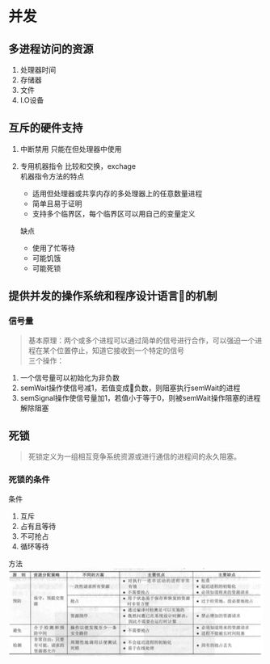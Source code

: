 # 并发
## 多进程访问的资源
1. 处理器时间
2. 存储器
3. 文件
4. I.O设备
## 互斥的硬件支持
1. 中断禁用 只能在但处理器中使用
2. 专用机器指令 比较和交换，exchage  
    机器指令方法的特点  
    * 适用但处理器或共享内存的多处理器上的任意数量进程
    * 简单且易于证明
    * 支持多个临界区，每个临界区可以用自己的变量定义  

    缺点
    * 使用了忙等待
    * 可能饥饿
    * 可能死锁
## 提供并发的操作系统和程序设计语言的机制
### 信号量
>基本原理：两个或多个进程可以通过简单的信号进行合作，可以强迫一个进程在某个位置停止，知道它接收到一个特定的信号  
三个操作：
1. 一个信号量可以初始化为非负数
2. semWait操作使信号减1，若值变成负数，则阻塞执行semWait的进程
3. semSignal操作使信号量加1，若值小于等于0，则被semWait操作阻塞的进程解除阻塞

## 死锁
>死锁定义为一组相互竞争系统资源或进行通信的进程间的永久阻塞。
### 死锁的条件
条件
1. 互斥
2. 占有且等待
3. 不可抢占
4. 循环等待  

方法
![死锁解决](images/deadlocksolve.png)

